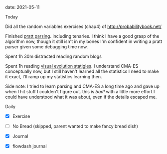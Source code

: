 date: 2021-05-11


Today

Did all the random variables exercises (chap4) of http://probabilitybook.net/

Finished [pratt parsing](https://matklad.github.io/2020/04/13/simple-but-powerful-pratt-parsing.html). including tenaries.
I think I have a good grasp of the algorithm now, though it still isn't in my bones I'm confident in writing a pratt parser given some debugging time now.

Spent 1h 30m distracted reading random blogs

Spent 1h reading [visual evolution statigies](https://blog.otoro.net/2017/10/29/visual-evolution-strategies/). I understand CMA-ES conceptually now, but I still haven't learned all the statistics I need to make it exact, I'll ramp up my statistics learning then.

Side note: I tried to learn parsing and CMA-ES a long time ago and gave up when I hit stuff I coulden't figure out.
this is *bad!* with a little more effort I could have understood what it was about, even if the details escaped me.


Daily
- [x] Exercise
- [ ] No Bread (skipped, parent wanted to make fancy bread dish)
- [x] Journal
- [x] flowdash journal

